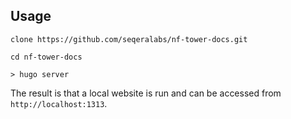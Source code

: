 ## Usage

`clone https://github.com/seqeralabs/nf-tower-docs.git`

`cd nf-tower-docs`

`> hugo server`

The result is that a local website is run and can be
accessed from ```http://localhost:1313```.

